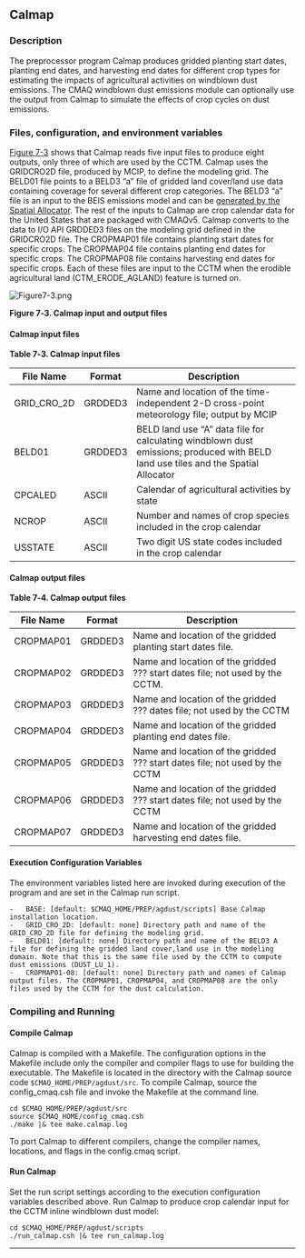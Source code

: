 ## Calmap

### Description

The preprocessor program Calmap produces gridded planting start dates, planting end dates, and harvesting end dates for different crop types for estimating the impacts of agricultural activities on windblown dust emissions. The CMAQ windblown dust emissions module can optionally use the output from Calmap to simulate the effects of crop cycles on dust emissions.

### Files, configuration, and environment variables

[Figure 7-3](Figure7-3) shows that Calmap reads five input files to produce eight outputs, only three of which are used by the CCTM. Calmap uses the GRIDCRO2D file, produced by MCIP, to define the modeling grid. The BELD01 file points to a BELD3 “a” file of gridded land cover/land use data containing coverage for several different crop categories. The BELD3 “a” file is an input to the BEIS emissions model and can be [generated by the Spatial Allocator](https://github.com/CMASCenter/Spatial-Allocator/blob/master/docs/User_Manual/SA_ch03_vector.md#5-creating-inputs-to-smoke-biogenic-processing). The rest of the inputs to Calmap are crop calendar data for the United States that are packaged with CMAQv5. Calmap converts to the data to I/O API GRDDED3 files on the modeling grid defined in the GRIDCRO2D file. The CROPMAP01 file contains planting start dates for specific crops. The CROPMAP04 file contains planting end dates for specific crops. The CROPMAP08 file contains harvesting end dates for specific crops. Each of these files are input to the CCTM when the erodible agricultural land (CTM_ERODE_AGLAND) feature is turned on.

<a id=Figure7-3></a>

![](./images/Figure7-3.png "Figure7-3.png")

**Figure 7‑3. Calmap input and output files**

#### Calmap input files

**Table 7‑3. Calmap input files**

|**File Name**|**Format**|**Description**|
|-------------|----------|---------------------------------------------------------|
|GRID_CRO_2D|GRDDED3|Name and location of the time-independent 2-D cross-point meteorology file; output by MCIP|
|BELD01|GRDDED3|BELD land use “A” data file for calculating windblown dust emissions; produced with BELD land use tiles and the Spatial Allocator|
|CPCALED|ASCII|Calendar of agricultural activities by state|
|NCROP|ASCII|Number and names of crop species included in the crop calendar|
|USSTATE|ASCII|Two digit US state codes included in the crop calendar|

#### Calmap output files

**Table 7‑4. Calmap output files**

|**File Name**|**Format**|**Description**|
|-----------|---------|-------------------------------------------------------|
|CROPMAP01|GRDDED3|Name and location of the gridded planting start dates file.|
|CROPMAP02|GRDDED3|Name and location of the gridded ??? start dates file; not used by the CCTM.|
|CROPMAP03|GRDDED3|Name and location of the gridded ??? dates file; not used by the CCTM|
|CROPMAP04|GRDDED3|Name and location of the gridded planting end dates file.|
|CROPMAP05|GRDDED3|Name and location of the gridded ??? start dates file; not used by the CCTM|
|CROPMAP06|GRDDED3|Name and location of the gridded ??? start dates file; not used by the CCTM|
|CROPMAP07|GRDDED3|Name and location of the gridded harvesting end dates file.|

#### Execution Configuration Variables ####

The environment variables listed here are invoked during execution of the program and are set in the Calmap run script.

```
-   BASE: [default: $CMAQ_HOME/PREP/agdust/scripts] Base Calmap installation location.
-   GRID_CRO_2D: [default: none] Directory path and name of the GRID_CRO_2D file for defining the modeling grid.
-   BELD01: [default: none] Directory path and name of the BELD3 A file for defining the gridded land cover,land use in the modeling domain. Note that this is the same file used by the CCTM to compute dust emissions (DUST_LU_1).
-   CROPMAP01-08: [default: none] Directory path and names of Calmap output files. The CROPMAP01, CROPMAP04, and CROPMAP08 are the only files used by the CCTM for the dust calculation.
```

### Compiling and Running

#### Compile Calmap

Calmap is compiled with a Makefile. The configuration options in the Makefile include only the compiler and compiler flags to use for building the executable. The Makefile is located in the directory with the Calmap source code `$CMAQ_HOME/PREP/agdust/src`. To compile Calmap, source the config_cmaq.csh file and invoke the Makefile at the command line.

```
cd $CMAQ_HOME/PREP/agdust/src
source $CMAQ_HOME/config_cmaq.csh
./make |& tee make.calmap.log
```

To port Calmap to different compilers, change the compiler names, locations, and flags in the config.cmaq script.

#### Run Calmap ####

Set the run script settings according to the execution configuration variables described above. Run Calmap to produce crop calendar input for the CCTM inline windblown dust model:

```
cd $CMAQ_HOME/PREP/agdust/scripts
./run_calmap.csh |& tee run_calmap.log
```

--------
